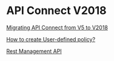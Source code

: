 # API Connect V2018

[Migrating API Connect from V5 to V2018](https://github.com/ibm-apiconnect/apigw/wiki/APIGW-Porting-Notes)

[How to create User-defined policy?](user-defined-policy/readme.md)

[Rest Management API]()